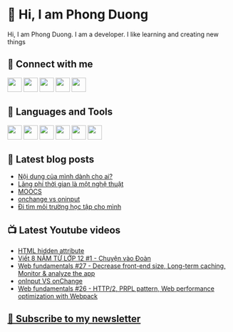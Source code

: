 # 👋 Hi, I am Phong Duong

Hi, I am Phong Duong. I am a developer. I like learning and creating new things

## 🔗 Connect with me
[<img height="32" width="32" src="https://cdn.jsdelivr.net/npm/simple-icons@v3/icons/youtube.svg" />](https://www.youtube.com/channel/UCXykqt3V2-9bYXKWZRcH0rA)
[<img height="32" width="32" src="https://cdn.jsdelivr.net/npm/simple-icons@v3/icons/instagram.svg" />](https://www.instagram.com/phongduonglh)
[<img height="32" width="32" src="https://cdn.jsdelivr.net/npm/simple-icons@v3/icons/twitter.svg" />](https://twitter.com/phongduonglh)
[<img height="32" width="32" src="https://cdn.jsdelivr.net/npm/simple-icons@v3/icons/facebook.svg" />](https://www.facebook.com/phongduonglh)
[<img height="32" width="32" src="https://cdn.jsdelivr.net/npm/simple-icons@v3/icons/linkedin.svg" />](https://www.linkedin.com/in/phongduonglh)

## 🧰 Languages and Tools

[<img height="32" width="32" src="https://cdn.jsdelivr.net/npm/simple-icons@v3/icons/javascript.svg" />](javascript)
[<img height="32" width="32" src="https://cdn.jsdelivr.net/npm/simple-icons@v3/icons/html5.svg" />](html5)
[<img height="32" width="32" src="https://cdn.jsdelivr.net/npm/simple-icons@v3/icons/css3.svg" />](css3)
[<img height="32" width="32" src="https://cdn.jsdelivr.net/npm/simple-icons@v3/icons/node-dot-js.svg" />](nodejs)
[<img height="32" width="32" src="https://cdn.jsdelivr.net/npm/simple-icons@v3/icons/react.svg" />](react)
[<img height="32" width="32" src="https://cdn.jsdelivr.net/npm/simple-icons@v3/icons/vue-dot-js.svg" />](vue)

## 📝 Latest blog posts

<!-- BLOG-POST-LIST:START -->
- [Nội dung của mình dành cho ai?](https://phongduong.dev/blog/2021/04/noi-dung-cua-minh-danh-cho-ai/)
- [Lãng phí thời gian là một nghệ thuật](https://phongduong.dev/blog/2021/04/lang-phi-thoi-gian-la-mot-nghe-thuat/)
- [MOOCS](https://phongduong.dev/blog/2021/04/moocs/)
- [onchange vs oninput](https://phongduong.dev/blog/2021/04/onchange-vs-oninput/)
- [Đi tìm môi trường học tập cho mình](https://phongduong.dev/blog/2021/04/di-tim-moi-truong-hoc-tap-cho-minh/)
<!-- BLOG-POST-LIST:END -->

## 📺 Latest Youtube videos

<!-- YOUTUBE-VIDEO-LIST:START -->
- [HTML hidden attribute](https://www.youtube.com/watch?v=hAqeZIj_xkg)
- [Viết 8 NĂM TỪ LỚP 12 #1 - Chuyện vào Đoàn](https://www.youtube.com/watch?v=96gHvvFvyVQ)
- [Web fundamentals #27 - Decrease front-end size, Long-term caching, Monitor & analyze the app](https://www.youtube.com/watch?v=xuirIOnvMl4)
- [onInput VS onChange](https://www.youtube.com/watch?v=huB4Q4ykTks)
- [Web fundamentals #26 - HTTP/2, PRPL pattern, Web performance optimization with Webpack](https://www.youtube.com/watch?v=OwttcC853c4)
<!-- YOUTUBE-VIDEO-LIST:END -->

## [💌 Subscribe to my newsletter](https://koogio.substack.com/)

